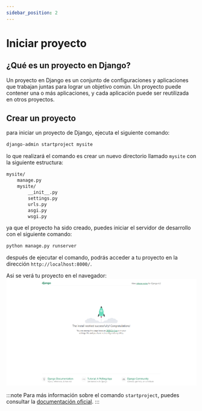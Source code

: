 ```yaml
---
sidebar_position: 2
---
```


# Iniciar proyecto

## ¿Qué es un proyecto en Django?

Un proyecto en Django es un conjunto de configuraciones y aplicaciones que trabajan juntas para lograr un objetivo común. Un proyecto puede contener una o más aplicaciones, y cada aplicación puede ser reutilizada en otros proyectos.


## Crear un proyecto

para iniciar un proyecto de Django, ejecuta el siguiente comando:

```bash
django-admin startproject mysite
```
lo que realizará el comando es crear un nuevo directorio llamado `mysite` con la siguiente estructura:

```plaintext
mysite/
    manage.py
    mysite/
        __init__.py
        settings.py
        urls.py
        asgi.py
        wsgi.py
```

ya que el proyecto ha sido creado, puedes iniciar el servidor de desarrollo con el siguiente comando:

```bash
python manage.py runserver
```

después de ejecutar el comando, podrás acceder a tu proyecto en la dirección `http://localhost:8000/`.

Asi se verá tu proyecto en el navegador:
![An image from the static](./img/django-welcome.png)

:::note
Para más información sobre el comando `startproject`, puedes consultar la [documentación oficial](https://docs.djangoproject.com/en/3.2/ref/django-admin/#startproject).
:::


